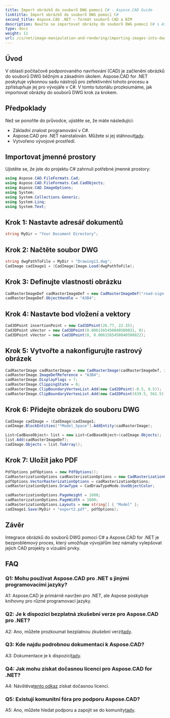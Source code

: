 ```yaml
---
title: Import obrázků do souborů DWG pomocí C# - Aspose.CAD Guide
linktitle: Import obrázků do souborů DWG pomocí C#
second_title: Aspose.CAD .NET – formát souborů CAD a BIM
description: Naučte se importovat obrázky do souborů DWG pomocí C# s Aspose.CAD for .NET. Postupujte podle našeho podrobného průvodce pro bezproblémovou integraci.
type: docs
weight: 11
url: /cs/net/image-manipulation-and-rendering/importing-images-into-dwg/
---
```

## Úvod

V oblasti počítačově podporovaného navrhování (CAD) je začlenění obrázků do souborů DWG běžným a zásadním úkolem. Aspose.CAD for .NET poskytuje výkonnou sadu nástrojů pro zefektivnění tohoto procesu a zpřístupňuje jej pro vývojáře v C#. V tomto tutoriálu prozkoumáme, jak importovat obrázky do souborů DWG krok za krokem.

## Předpoklady

Než se ponoříte do průvodce, ujistěte se, že máte následující:

- Základní znalost programování v C#.
-  Aspose.CAD pro .NET nainstalován. Můžete si jej stáhnout[tady](https://releases.aspose.com/cad/net/).
- Vytvořeno vývojové prostředí.

## Importovat jmenné prostory

Ujistěte se, že jste do projektu C# zahrnuli potřebné jmenné prostory:

```csharp
using Aspose.CAD.FileFormats.Cad;
using Aspose.CAD.FileFormats.Cad.CadObjects;
using Aspose.CAD.ImageOptions;
using System;
using System.Collections.Generic;
using System.Linq;
using System.Text;
```

## Krok 1: Nastavte adresář dokumentů

```csharp
string MyDir = "Your Document Directory";
```

## Krok 2: Načtěte soubor DWG

```csharp
string dwgPathToFile = MyDir + "Drawing11.dwg";
CadImage cadImage1 = (CadImage)Image.Load(dwgPathToFile);
```

## Krok 3: Definujte vlastnosti obrázku

```csharp
CadRasterImageDef cadRasterImageDef = new CadRasterImageDef("road-sign-custom.png", 640, 562);
cadRasterImageDef.ObjectHandle = "A3B4";
```

## Krok 4: Nastavte bod vložení a vektory

```csharp
Cad3DPoint insertionPoint = new Cad3DPoint(26.77, 22.35);
Cad3DPoint uVector = new Cad3DPoint(0.0061565450840500831, 0);
Cad3DPoint vVector = new Cad3DPoint(0, 0.0061565450840500822);
```

## Krok 5: Vytvořte a nakonfigurujte rastrový obrázek

```csharp
CadRasterImage cadRasterImage = new CadRasterImage(cadRasterImageDef, insertionPoint, uVector, vVector);
cadRasterImage.ImageDefReference = "A3B4";
cadRasterImage.DisplayFlags = 7;
cadRasterImage.ClippingState = 0;
cadRasterImage.ClipBoundaryVertexList.Add(new Cad2DPoint(-0.5, 0.5));
cadRasterImage.ClipBoundaryVertexList.Add(new Cad2DPoint(639.5, 561.5));
```

## Krok 6: Přidejte obrázek do souboru DWG

```csharp
CadImage cadImage = (CadImage)cadImage1;
cadImage.BlockEntities["*Model_Space"].AddEntity(cadRasterImage);

List<CadBaseObject> list = new List<CadBaseObject>(cadImage.Objects);
list.Add(cadRasterImageDef);
cadImage.Objects = list.ToArray();
```

## Krok 7: Uložit jako PDF

```csharp
PdfOptions pdfOptions = new PdfOptions();
CadRasterizationOptions cadRasterizationOptions = new CadRasterizationOptions();
pdfOptions.VectorRasterizationOptions = cadRasterizationOptions;
cadRasterizationOptions.DrawType = CadDrawTypeMode.UseObjectColor;

cadRasterizationOptions.PageHeight = 1600;
cadRasterizationOptions.PageWidth = 1600;
cadRasterizationOptions.Layouts = new string[] { "Model" };
cadImage1.Save(MyDir + "export2.pdf", pdfOptions);
```

## Závěr

Integrace obrázků do souborů DWG pomocí C# a Aspose.CAD for .NET je bezproblémový proces, který umožňuje vývojářům bez námahy vylepšovat jejich CAD projekty o vizuální prvky.

## FAQ

### Q1: Mohu používat Aspose.CAD pro .NET s jinými programovacími jazyky?

A1: Aspose.CAD je primárně navržen pro .NET, ale Aspose poskytuje knihovny pro různé programovací jazyky.

### Q2: Je k dispozici bezplatná zkušební verze pro Aspose.CAD pro .NET?

 A2: Ano, můžete prozkoumat bezplatnou zkušební verzi[tady](https://releases.aspose.com/).

### Q3: Kde najdu podrobnou dokumentaci k Aspose.CAD?

 A3: Dokumentace je k dispozici[tady](https://reference.aspose.com/cad/net/).

### Q4: Jak mohu získat dočasnou licenci pro Aspose.CAD for .NET?

 A4: Návštěva[tento odkaz](https://purchase.aspose.com/temporary-license/) získat dočasnou licenci.

### Q5: Existují komunitní fóra pro podporu Aspose.CAD?

 A5: Ano, můžete hledat podporu a zapojit se do komunity[tady](https://forum.aspose.com/c/cad/19).